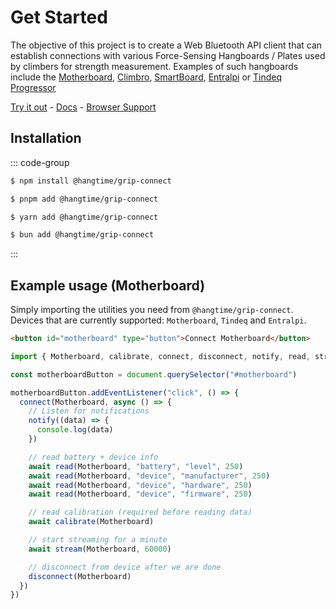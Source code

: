 # Get Started

The objective of this project is to create a Web Bluetooth API client that can establish connections with various
Force-Sensing Hangboards / Plates used by climbers for strength measurement. Examples of such hangboards include the
[Motherboard](https://griptonite.io/shop/motherboard/), [Climbro](https://climbro.com/),
[SmartBoard](https://www.smartboard-climbing.com/), [Entralpi](https://entralpi.com/) or
[Tindeq Progressor](https://tindeq.com/)

[Try it out](https://grip-connect.vercel.app/) - [Docs](https://stevie-ray.github.io/hangtime-grip-connect/) -
[Browser Support](https://caniuse.com/web-bluetooth)

## Installation

::: code-group

```sh [npm]
$ npm install @hangtime/grip-connect
```

```sh [pnpm]
$ pnpm add @hangtime/grip-connect
```

```sh [yarn]
$ yarn add @hangtime/grip-connect
```

```sh [bun]
$ bun add @hangtime/grip-connect
```

:::

## Example usage (Motherboard)

Simply importing the utilities you need from `@hangtime/grip-connect`. Devices that are currently supported:
`Motherboard`, `Tindeq` and `Entralpi`.

```html
<button id="motherboard" type="button">Connect Motherboard</button>
```

```js
import { Motherboard, calibrate, connect, disconnect, notify, read, stream } from "@hangtime/grip-connect"

const motherboardButton = document.querySelector("#motherboard")

motherboardButton.addEventListener("click", () => {
  connect(Motherboard, async () => {
    // Listen for notifications
    notify((data) => {
      console.log(data)
    })

    // read battery + device info
    await read(Motherboard, "battery", "level", 250)
    await read(Motherboard, "device", "manufacturer", 250)
    await read(Motherboard, "device", "hardware", 250)
    await read(Motherboard, "device", "firmware", 250)

    // read calibration (required before reading data)
    await calibrate(Motherboard)

    // start streaming for a minute
    await stream(Motherboard, 60000)

    // disconnect from device after we are done
    disconnect(Motherboard)
  })
})
```
